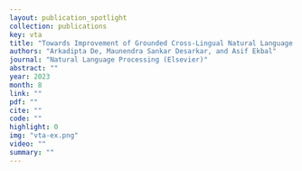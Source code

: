 ```yaml
---
layout: publication_spotlight
collection: publications
key: vta
title: "Towards Improvement of Grounded Cross-Lingual Natural Language Inference with VisioTextual Attention"
authors: "Arkadipta De, Maunendra Sankar Desarkar, and Asif Ekbal"
journal: "Natural Language Processing (Elsevier)"
abstract: ""
year: 2023
month: 8
link: ""
pdf: ""
cite: ""
code: ""
highlight: 0
img: "vta-ex.png"
video: ""
summary: ""
---
```

